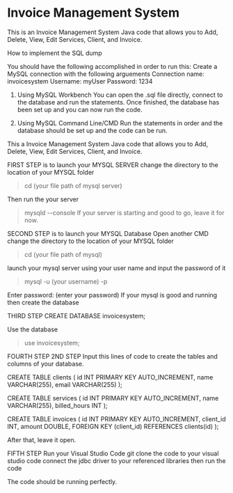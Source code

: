 # Invoice Management System
This is an Invoice Management System Java code that allows you to Add, Delete, View, Edit Services, Client, and Invoice.

How to implement the SQL dump

You should have the following accomplished in order to run this:
Create a MySQL connection with the following arguements
Connection name: invoicesystem
Username: myUser
Password: 1234

1. Using MySQL Workbench
You can open the .sql file directly, connect to the database and run the statements. Once finished, the database has been set up and you can now run the code.

2. Using MySQL Command Line/CMD
Run the statements in order and the database should be set up and the code can be run.

This a Invoice Management System Java code that allows you to
Add, Delete, View, Edit Services, Client, and Invoice.

FIRST STEP is to launch your MYSQL SERVER
change the directory to the location of your MYSQL folder
>cd (your file path of mysql server)

Then run the your server
>mysqld --console
If your server is starting and good to go, leave it for now.

SECOND STEP is to launch your MYSQL Database
Open another CMD
change the directory to the location of your MYSQL folder
>cd (your file path of mysql)

launch your mysql server using your user name and input the password of it

>mysql -u (your username) -p

Enter password: (enter your password)
If your mysql is good and running then create the database

THIRD STEP
CREATE DATABASE invoicesystem;

Use the database
>use invoicesystem;

FOURTH STEP
2ND STEP
Input this lines of code to create the tables and columns of your database.

CREATE TABLE clients (
    id INT PRIMARY KEY AUTO_INCREMENT,
    name VARCHAR(255),
    email VARCHAR(255)
);

CREATE TABLE services (
    id INT PRIMARY KEY AUTO_INCREMENT,
    name VARCHAR(255),
    billed_hours INT
);

CREATE TABLE invoices (
    id INT PRIMARY KEY AUTO_INCREMENT,
    client_id INT,
    amount DOUBLE,
    FOREIGN KEY (client_id) REFERENCES clients(id)
);

After that, leave it open.

FIFTH STEP
Run your Visual Studio Code
git clone the code to your visual studio code
connect the jdbc driver to your referenced libraries
then run the code

The code should be running perfectly.
